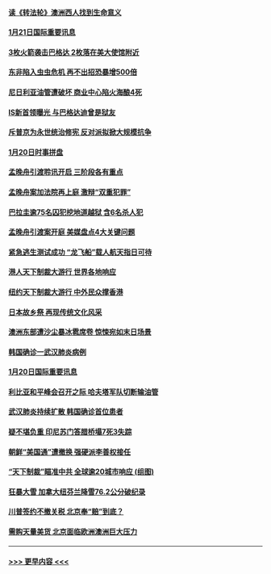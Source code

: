 #### [读《转法轮》澳洲西人找到生命意义](../pages/prog202/a102757465.md?t=01211955) 
#### [1月21日国际重要讯息](../pages/prog202/a102757450.md?t=01211955) 
#### [3枚火箭袭击巴格达 2枚落在美大使馆附近](../pages/prog202/a102757310.md?t=01211955) 
#### [东非陷入虫虫危机 再不出招恐暴增500倍](../pages/prog202/a102757295.md?t=01211955) 
#### [尼日利亚油管遭破坏 商业中心陷火海酿4死](../pages/prog202/a102757272.md?t=01211955) 
#### [IS新首领曝光 与巴格达迪曾是狱友](../pages/prog202/a102757122.md?t=01211955) 
#### [斥普京为永世统治修宪 反对派拟掀大规模抗争](../pages/prog202/a102757022.md?t=01211955) 
#### [1月20日时事拼盘](../pages/prog202/a102757036.md?t=01211955) 
#### [孟晚舟引渡聆讯开启 三阶段各有重点](../pages/prog202/a102757006.md?t=01211955) 
#### [孟晚舟案加法院再上庭 激辩“双重犯罪”](../pages/prog202/a102756996.md?t=01211955) 
#### [巴拉圭逾75名囚犯挖地道越狱 含6名杀人犯](../pages/prog202/a102756968.md?t=01211955) 
#### [孟晚舟引渡案开庭 美媒盘点4大关键问题](../pages/prog202/a102756917.md?t=01211955) 
#### [紧急逃生测试成功 “龙飞船”载人航天指日可待](../pages/prog202/a102756957.md?t=01211955) 
#### [港人天下制裁大游行 世界各地响应](../pages/prog202/a102756878.md?t=01211955) 
#### [纽约天下制裁大游行 中外民众撑香港](../pages/prog202/a102756875.md?t=01211955) 
#### [日本故乡祭 再现传统文化风采](../pages/prog202/a102756778.md?t=01211955) 
#### [澳洲东部遭沙尘暴冰雹席卷 惊悚宛如末日场景](../pages/prog202/a102756630.md?t=01211955) 
#### [韩国确诊一武汉肺炎病例](../pages/prog202/a102756696.md?t=01211955) 
#### [1月20日国际重要讯息](../pages/prog202/a102756640.md?t=01211955) 
#### [利比亚和平峰会召开之际 哈夫塔军队切断输油管](../pages/prog202/a102756580.md?t=01211955) 
#### [武汉肺炎持续扩散 韩国确诊首位患者](../pages/prog202/a102756566.md?t=01211955) 
#### [疑不堪负重 印尼苏门答腊桥塌7死3失踪](../pages/prog202/a102756559.md?t=01211955) 
#### [朝鲜“美国通”遭撤换 强硬派李善权接任](../pages/prog202/a102756380.md?t=01211955) 
#### [“天下制裁”瞄准中共 全球逾20城市响应 (组图)](../pages/prog202/a102756496.md?t=01211955) 
#### [狂暴大雪 加拿大纽芬兰降雪76.2公分破纪录](../pages/prog202/a102756447.md?t=01211955) 
#### [川普签约不撤关税 北京奉“赔”到底？](../pages/prog202/a102756354.md?t=01211955) 
#### [需购天量美货 北京面临欧洲澳洲巨大压力](../pages/prog202/a102756304.md?t=01211955) 

----
#### [ >>> 更早内容 <<< ](../indexes/prog202-earlier.md)

